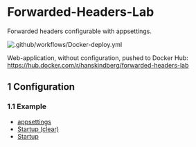# Forwarded-Headers-Lab

Forwarded headers configurable with appsettings.

![.github/workflows/Docker-deploy.yml](https://github.com/HansKindberg-Lab/Forwarded-Headers-Lab/actions/workflows/Docker-deploy.yml/badge.svg)

Web-application, without configuration, pushed to Docker Hub: https://hub.docker.com/r/hanskindberg/forwarded-headers-lab

## 1 Configuration

### 1.1 Example

- [appsettings](/Source/Application/appsettings.Development.json)
- [Startup (clear)](/Source/Application/Startup.cs#L55)
- [Startup](/Source/Application/Startup.cs#L62)